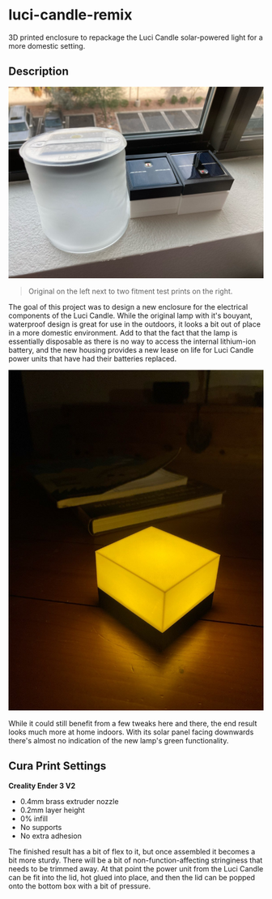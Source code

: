 # luci-candle-remix
3D printed enclosure to repackage the Luci Candle solar-powered light for a more domestic setting.

## Description

![Original, unmodified Luci Candle next to two prototype prints of the demestic housing](media/before-after.jpeg)
> Original on the left next to two fitment test prints on the right.

The goal of this project was to design a new enclosure for the electrical components of the Luci Candle.  While the original lamp with it's bouyant, waterproof design is great for use in the outdoors, it looks a bit out of place in a more domestic environment.  Add to that the fact that the lamp is essentially disposable as there is no way to access the internal lithium-ion battery, and the new housing provides a new lease on life for Luci Candle power units that have had their batteries replaced.

![Lit Luci Candle at night in its new enclosure](media/nighttime-lit.jpeg)

While it could still benefit from a few tweaks here and there, the end result looks much more at home indoors.  With its solar panel facing downwards there's almost no indication of the new lamp's green functionality.


## Cura Print Settings

**Creality Ender 3 V2**
- 0.4mm brass extruder nozzle
- 0.2mm layer height
- 0% infill
- No supports
- No extra adhesion

The finished result has a bit of flex to it, but once assembled it becomes a bit more sturdy.  There will be a bit of non-function-affecting stringiness that needs to be trimmed away.  At that point the power unit from the Luci Candle can be fit into the lid, hot glued into place, and then the lid can be popped onto the bottom box with a bit of pressure.